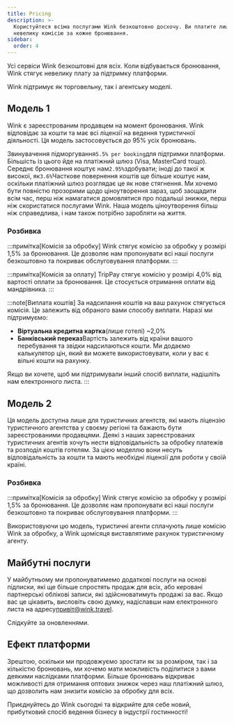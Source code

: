 ```yaml
---
title: Pricing
description: >-
  Користуйтеся всіма послугами Wink безкоштовно досхочу. Ви платите лише
  невелику комісію за кожне бронювання.
sidebar:
  order: 4
---
```

Усі сервіси Wink безкоштовні для всіх. Коли відбувається бронювання, Wink стягує невелику плату за підтримку платформи.

Wink підтримує як торговельну, так і агентську моделі.

## Модель 1

Wink є зареєстрованим продавцем на момент бронювання. Wink відповідає за кошти та має всі ліцензії на ведення туристичної діяльності.
Ця модель застосовується до 95% усіх бронювань.

Звинувачення підморгування`5.5% per booking`для підтримки платформи.
Більшість із цього йде на платіжний шлюз (Visa, MasterCard тощо). Середнє бронювання коштує нам`2.95%`здобувати; іноді до такої ж високої, як`3.6%`Часткове повернення коштів ще більше коштує нам, оскільки платіжний шлюз розглядає це як нове стягнення.
Ми хочемо бути повністю прозорими щодо ціноутворення зараз, щоб заощадити всім час, перш ніж намагатися домовлятися про подальші знижки, перш ніж скористатися послугами Wink. Наша модель ціноутворення більш ніж справедлива, і нам також потрібно заробляти на життя.

### Розбивка

:::примітка\[Комісія за обробку]
Wink стягує комісію за обробку у розмірі 1,5% за бронювання. Це дозволяє нам пропонувати всі наші послуги безкоштовно та покриває обслуговування платформи.
:::

:::примітка\[Комісія за оплату]
TripPay стягує комісію у розмірі 4,0% від вартості оплати за бронювання. Це стосується отримання оплати від мандрівника.
:::

:::note\[Виплата коштів]
За надсилання коштів на ваш рахунок стягується комісія. Це залежить від обраного вами способу виплати. Наразі ми підтримуємо:

* **Віртуальна кредитна картка**(лише готелі) ~2,0%
* **Банківський переказ**Вартість залежить від країни вашого перебування та звідки надсилаються кошти. Ми додаємо калькулятор цін, який ви можете використовувати, коли у вас є вільні кошти на рахунку.

Якщо ви хочете, щоб ми підтримували інший спосіб виплати, надішліть нам електронного листа. :::

## Модель 2

Ця модель доступна лише для туристичних агентств, які мають ліцензію туристичного агентства у своєму регіоні та бажають бути зареєстрованими продавцями. Деякі з наших зареєстрованих туристичних агентів хочуть нести відповідальність за обробку платежів та розподіл коштів готелям. За цією моделлю вони несуть відповідальність за кошти та мають необхідні ліцензії для роботи у своїй країні.

### Розбивка

:::примітка\[Комісія за обробку]
Wink стягує комісію за обробку у розмірі 1,5% за бронювання. Це дозволяє нам пропонувати всі наші послуги безкоштовно та покриває обслуговування платформи.
:::

Використовуючи цю модель, туристичні агенти сплачують лише комісію Wink за обробку, а Wink щомісяця виставлятиме рахунок туристичному агенту.

## Майбутні послуги

У майбутньому ми пропонуватимемо додаткові послуги на основі підписки, які ще більше спростять продаж для всіх, або керовані партнерські облікові записи, які здійснюватимуть продажі за вас. Якщо вас це цікавить, висловіть свою думку, надіславши нам електронного листа на адресу[привіт@wink.travel](mailto:hi@wink.travel).

Слідкуйте за оновленнями.

## Ефект платформи

Зрештою, оскільки ми продовжуємо зростати як за розміром, так і за кількістю бронювань, ми хочемо мати можливість поділитися з вами деякими наслідками платформи. Більше бронювань відкриває можливості для отримання оптових знижок через наш платіжний шлюз, що дозволить нам знизити комісію за обробку для всіх.

Приєднуйтесь до Wink сьогодні та відкрийте для себе новий, прибутковий спосіб ведення бізнесу в індустрії гостинності!

